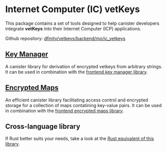 # Internet Computer (IC) vetKeys

This package contains a set of tools designed to help canister developers integrate **vetKeys** into their Internet Computer (ICP) applications.

Github repository: [dfinity/vetkeys/backend/mo/ic_vetkeys](https://github.com/dfinity/vetkeys/tree/main/backend/mo/ic_vetkeys)

## [Key Manager](https://mops.one/ic_vetkeys/docs/key_manager/KeyManager.html)
A canister library for derivation of encrypted vetkeys from arbitrary strings. It can be used in combination with the [frontend key manager library](https://dfinity.github.io/vetkeys/classes/_dfinity_vetkeys_key_manager.KeyManager.html).

## [Encrypted Maps](https://mops.one/ic_vetkeys/docs/encrypted_maps/EncryptedMaps.html)
An efficient canister library facilitating access control and encrypted storage for a collection of maps contatining key-value pairs. It can be used in combination with the [frontend encrypted maps library](https://dfinity.github.io/vetkeys/classes/_dfinity_vetkeys_encrypted_maps.EncryptedMaps.html).

## Cross-language library
If Rust better suits your needs, take a look at the [Rust equivalent of this library](https://docs.rs/ic_vetkeys).
